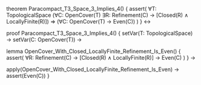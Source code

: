 theorem Paracompact_T3_Space_3_Implies_4() {
  assert(
    ∀T: TopologicalSpace
    (∀C: OpenCover(T) ∃R: Refinement(C) →
      [Closed(R) ∧ LocallyFinite(R)])
    ⇒
    (∀C: OpenCover(T) → Even(C))
  )
} ↔

proof Paracompact_T3_Space_3_Implies_4() {
  setVar(T: TopologicalSpace) →
  setVar(C: OpenCover(T)) →
  
  lemma OpenCover_With_Closed_LocallyFinite_Refinement_Is_Even() {
    assert(
      ∀R: Refinement(C) →
      [Closed(R) ∧ LocallyFinite(R)] →
      Even(C)
    )
  } →
  
  apply(OpenCover_With_Closed_LocallyFinite_Refinement_Is_Even) →
  assert(Even(C))
}